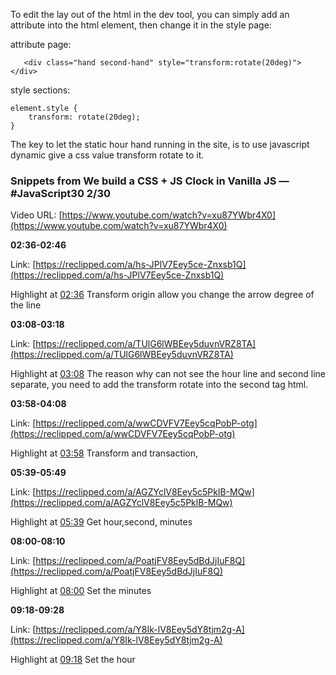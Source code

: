 To edit the lay out of the html in the dev tool, you can simply add an attribute into the html element, then change it in the style page:

attribute page:

```
   <div class="hand second-hand" style="transform:rotate(20deg)"></div>
```

style sections:
```
element.style {
    transform: rotate(20deg);
}
```

The key to let the static hour hand running in the site, is to use javascript dynamic give a css value transform rotate to it. 

### Snippets from We build a CSS + JS Clock in Vanilla JS — #JavaScript30 2/30

Video URL: [https://www.youtube.com/watch?v=xu87YWbr4X0](https://www.youtube.com/watch?v=xu87YWbr4X0)

**02:36-02:46**

Link: [https://reclipped.com/a/hs-JPlV7Eey5ce-Znxsb1Q](https://reclipped.com/a/hs-JPlV7Eey5ce-Znxsb1Q)

Highlight at [02:36](https://www.youtube.com/watch?v=xu87YWbr4X0&t=156s) Transform origin allow you change the arrow degree of the line

**03:08-03:18**

Link: [https://reclipped.com/a/TUlG6lWBEey5duvnVRZ8TA](https://reclipped.com/a/TUlG6lWBEey5duvnVRZ8TA)

Highlight at [03:08](https://www.youtube.com/watch?v=xu87YWbr4X0&t=188s) The reason why can not see the hour line and second line separate, you need to add the transform rotate into the second tag html.

**03:58-04:08**

Link: [https://reclipped.com/a/wwCDVFV7Eey5cqPobP-otg](https://reclipped.com/a/wwCDVFV7Eey5cqPobP-otg)

Highlight at [03:58](https://www.youtube.com/watch?v=xu87YWbr4X0&t=238s) Transform and transaction,

**05:39-05:49**

Link: [https://reclipped.com/a/AGZYclV8Eey5c5PklB-MQw](https://reclipped.com/a/AGZYclV8Eey5c5PklB-MQw)

Highlight at [05:39](https://www.youtube.com/watch?v=xu87YWbr4X0&t=339s) Get hour,second, minutes

**08:00-08:10**

Link: [https://reclipped.com/a/PoatjFV8Eey5dBdJjIuF8Q](https://reclipped.com/a/PoatjFV8Eey5dBdJjIuF8Q)

Highlight at [08:00](https://www.youtube.com/watch?v=xu87YWbr4X0&t=480s) Set the minutes

**09:18-09:28**

Link: [https://reclipped.com/a/Y8Ik-lV8Eey5dY8tjm2g-A](https://reclipped.com/a/Y8Ik-lV8Eey5dY8tjm2g-A)

Highlight at [09:18](https://www.youtube.com/watch?v=xu87YWbr4X0&t=558s) Set the hour



